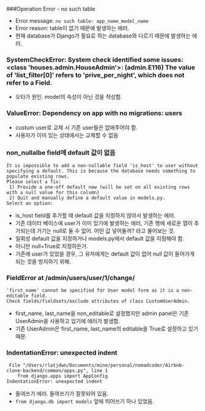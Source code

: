 ###Operation Error - no  such table
- Error message: `no such table: app_name_model_name`
- Error reason: table이 없기 때문에 발생하는 에러.
- 현재 database가 Django가 필요로 하는 database와 다르기 때문에 발생하는 에러.

###  SystemCheckError: System check identified some issues: <class 'houses.admin.HouseAdmin'>: (admin.E116) The value of 'list_filter[0]' refers to 'prive_per_night', which does not refer to a Field.
- 오타가 원인. model의 속성이 아닌 것을 작성함.
### ValueError: Dependency on app with no migrations: users
- custum user로 교체 시 기존 user들은 없애주어야 함.
- 사용자가 이미 있는 상태에서는 교체할 수 없음
### non_nullalbe field에 default 값이 없음
```text
It is impossible to add a non-nullable field 'is_host' to user without specifying a default. This is because the database needs something to populate existing rows.
Please select a fix:
 1) Provide a one-off default now (will be set on all existing rows with a null value for this column)
 2) Quit and manually define a default value in models.py.
Select an option:
```
- is_host field를 추가할 때 default 값을 지정하지 않아서 발생하는 에러.
- 기존 데이터 베이스에 user가 이미 있기에 발생하는 에러, 기존 행에 새로운 열이 추가되는데 거기는 null로 둘 수 없어. 어떤 값 넣어둘까? 라고 물어보는 것.
- 일회성 default 값을 지정하거나 models.py에서 default 값을 지정해야 함.
- 아니만 null=True로 지정하든가.
- 기존에 user가 있었을 경우, 그 유저에게는 default 값이 없어 null 값이 들어가게 되는 것을 방지하기 위해.
### FieldError at /admin/users/user/1/change/
```text
'first_name' cannot be specified for User model form as it is a non-editable field. 
Check fields/fieldsets/exclude attributes of class CustomUserAdmin.
```
- first_name, last_name을 non_editable로 설정했지만 admin panel은 기존 UserAdmin을 사용하고 있기에 에러가 발생함.
- 기존 UserAdmin은 first_name, last_name의 editable을 True로 설정하고 있기 때문.
### IndentationError: unexpected indent
```text
 File "/Users/rlatjdwn/Documents/mine/personal/nomadcoder/Airbnb-clone-backend/common/apps.py", line 1
    from django.apps import AppConfig
IndentationError: unexpected indent
```
- 들여쓰기 에러. 들여쓰기가 잘못되어 있음.
- `from django.db import models` 앞에 띄어쓰기 하나 있었음.
